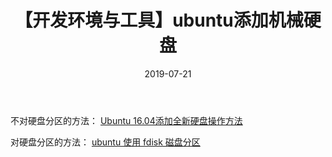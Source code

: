 ﻿---
title: 【开发环境与工具】ubuntu添加机械硬盘
date: 2019-07-21
tags:
categories: ["开发环境与工具"]
mathjax: true
---
<!-- more -->

不对硬盘分区的方法：
[Ubuntu 16.04添加全新硬盘操作方法](https://blog.csdn.net/stoic163/article/details/79401739)

对硬盘分区的方法：
[ubuntu 使用 fdisk 磁盘分区](https://blog.csdn.net/u012318074/article/details/74551405)

